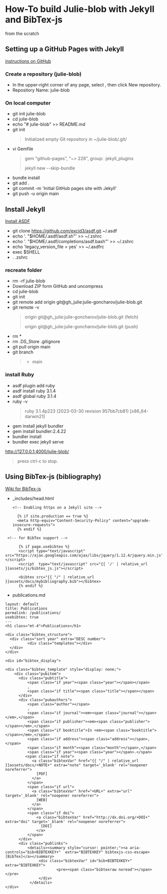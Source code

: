 # How-To build Julie-blob with Jekyll and BibTex-js		
from the scratch

## Setting up a GitHub Pages with Jekyll

[instructions on GitHub](https://docs.github.com/en/pages/setting-up-a-github-pages-site-with-jekyll)

### Create a repository (julie-blob)

* In the upper-right corner of any page, select , then click New repository.
* Repository Name: julie-blob

### On local computer

* git init julie-blob
* cd julie-blob
* echo "# julie-blob" >> README.md
* git init
  >Initialized empty Git repository in ~/julie-blob/.git/
* vi Gemfile
  >gem "github-pages", "~> 228", group: :jekyll_plugins
  >
  >jekyll new --skip-bundle
* bundle install
* git add .
* git commit -m 'Initial GitHub pages site with Jekyll'
* git push -u origin main

## Install Jekyll

[Install ASDF]( https://asdf-vm.com/guide/getting-started.html )	

* git clone https://github.com/excid3/asdf.git ~/.asdf		
* echo '. "$HOME/.asdf/asdf.sh"' >> ~/.zshrc		
* echo '. "$HOME/.asdf/completions/asdf.bash"' >> ~/.zshrc		
* echo 'legacy_version_file = yes' >> ~/.asdfrc
* exec $SHELL
* . .zshrc
### recreate folder  
* rm -rf julie-blob
* Download ZIP form GitHub and uncompress		
* cd julie-blob		
* git init		
* git remote add origin git@gh_julie:julie-goncharov/julie-blob.git		
* git remote -v		
	>origin git@gh_julie:julie-goncharov/julie-blob.git (fetch)
 	>	
	>origin git@gh_julie:julie-goncharov/julie-blob.git (push)	
* rm *		
* rm .DS_Store .gitignore		
* git pull origin main		
* git branch		
	>* main	
### install Ruby		
* asdf plugin add ruby		
* asdf install ruby 3.1.4		
* asdf global ruby 3.1.4		
* ruby -v		
	>ruby 3.1.4p223 (2023-03-30 revision 957bb7cb81) [x86_64-darwin21]	
* gem install jekyll bundler		
* gem install bundler:2.4.22		
* bundler install		
* bundler exec jekyll serve
   
http://127.0.0.1:4000/julie-blob/
  >press ctrl-c to stop.  

## Using BibTex-js (bibliography)

[Wiki for BibTex-js](https://github.com/pcooksey/bibtex-js/wiki)

* _includes/head.html
  
  ```<!-- Enabling https on a Jekyll site -->```
  
        {% if site.production == true %}
        <meta http-equiv="Content-Security-Policy" content="upgrade-insecure-requests">
        {% endif %}
 ``` <!-- for BibTex support -->```

          {% if page.usebibtex %}
          <script type="text/javascript" src="https://ajax.googleapis.com/ajax/libs/jquery/1.12.4/jquery.min.js"></script>
          <script  type="text/javascript" src="{{ '/' | relative_url }}assets/js/bibtex_js.js"></script>

          <bibtex src="{{ "/" | relative_url }}assets/docs/mybibliography.bib"></bibtex>
          {% endif %}

* publications.md
```  ---
layout: default
title: Publications
permalink: /publications/
usebibtex: true
---
<h1 class="mt-4">Publications</h1>

<div class="bibtex_structure">
  <div class="sort year" extra="DESC number">
          <div class="templates"></div>
  </div>
</div>

<div id="bibtex_display">

<div class="bibtex_template" style="display: none;">
    <div class="pubitem">
      <div class="pubtitle">
          <span class="if year"><span class="year"></span></span>
          ,
          <span class="if title"><span class="title"></span></span>
      </div>
      <div class="pubauthors">
          <span class="author"></span>
          ,
          <span class="if journal"><em><span class="journal"></span></em>,</span>
          <span class="if publisher"><em><span class="publisher"></span></em>,</span>
          <span class="if booktitle">In <em><span class="booktitle"></span></em>,</span>
          <span class="if address"><span class="address"></span>,</span>
          <span class="if month"><span class="month"></span>,</span>
          <span class="if year"><span class="year"></span>.</span>
         <span class="if note">
            <a class="bibtexVar" href="{{ "/" | relative_url }}assets/docs/+NOTE+" extra="note" target='_blank' rel="noopener noreferrer">
              [PDF]
            </a>
          </span>
          <span class="if url">
            <a class="bibtexVar" href="+URL+" extra="url" target='_blank' rel="noopener noreferrer">
              [WEB]
            </a>
          </span>
          <span class="if doi">
              <a class="bibtexVar" href="http://dx.doi.org/+DOI+" extra="doi" target='_blank' rel="noopener noreferrer">
                [DOI]
              </a>
          </span>
      </div>
      <div class="publinks">
          <details><summary style="cursor: pointer;"><a aria-controls="bib+BIBTEXKEY+"  extra="BIBTEXKEY" bibtexjs-css-escape>[BibTex]</a></summary>
               <div class="bibtexVar" id="bib+BIBTEXKEY+" extra="BIBTEXKEY">
                       <pre><span class="bibtexraw noread"></span></pre>
               </div>
           </details>
</div>
```
